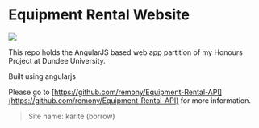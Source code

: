 # Equipment Rental Website

![](https://raw.githubusercontent.com/remony/equipment-rental-mobile/master/resources/android/icon/drawable-xxxhdpi-icon.png)

This repo holds the AngularJS based web app partition of my Honours Project at Dundee University.

Built using angularjs

Please go to [https://github.com/remony/Equipment-Rental-API](https://github.com/remony/Equipment-Rental-API) for more information.

> Site name: karite (borrow)

